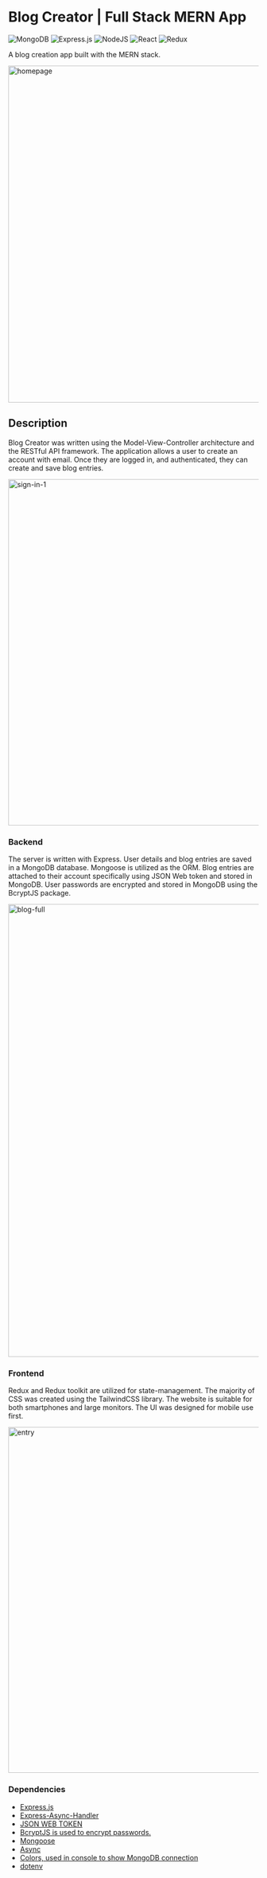 # Blog Creator | Full Stack MERN App

![MongoDB](https://img.shields.io/badge/MongoDB-%234ea94b.svg?style=for-the-badge&logo=mongodb&logoColor=white) ![Express.js](https://img.shields.io/badge/express.js-%23404d59.svg?style=for-the-badge&logo=express&logoColor=%2361DAFB) ![NodeJS](https://img.shields.io/badge/node.js-6DA55F?style=for-the-badge&logo=node.js&logoColor=white) ![React](https://img.shields.io/badge/react-%2320232a.svg?style=for-the-badge&logo=react&logoColor=%2361DAFB) ![Redux](https://img.shields.io/badge/redux-%23593d88.svg?style=for-the-badge&logo=redux&logoColor=white)

A blog creation app built with the MERN stack.

<img width="677" alt="homepage" src="https://user-images.githubusercontent.com/66766688/174124259-79d73393-63d6-4a43-bea2-f70211624c97.png">

## Description

Blog Creator was written using the Model-View-Controller architecture and the RESTful API framework. The application allows a user to create an account with email. Once they are logged in, and authenticated, they can create and save blog entries.

<img width="696" alt="sign-in-1" src="https://user-images.githubusercontent.com/66766688/174128519-78a6c3fd-4ef7-485a-a98b-f692d515733f.png">

### Backend

The server is written with Express. User details and blog entries are saved in a MongoDB database. Mongoose is utilized as the ORM. 
Blog entries are attached to their account specifically using JSON Web token and stored in MongoDB. User passwords are encrypted and stored in MongoDB using the BcryptJS package. 

<img width="910" alt="blog-full" src="https://user-images.githubusercontent.com/66766688/174128619-3089ef03-e493-4a9b-9bfa-d7101348ad6f.png">

### Frontend

Redux and Redux toolkit are utilized for state-management. The majority of CSS was created using the TailwindCSS library. The website is suitable for both smartphones and large monitors. The UI was designed for mobile use first.

<img width="695" alt="entry" src="https://user-images.githubusercontent.com/66766688/174128644-839289e0-0206-483c-a546-b77df4974929.png">


### Dependencies

- [Express.js](https://expressjs.com/)
- [Express-Async-Handler](https://www.npmjs.com/package/express-async-handler/v/1.1.4)
- [JSON WEB TOKEN](https://jwt.io/)
- [BcryptJS is used to encrypt passwords.](https://openbase.com/js/bcryptjs/documentation)
- [Mongoose](https://mongoosejs.com/)
- [Async](https://caolan.github.io/async/v3/)
- [Colors, used in console to show MongoDB connection](https://www.npmjs.com/package/colors)
- [dotenv](https://www.npmjs.com/package/dotenv)
